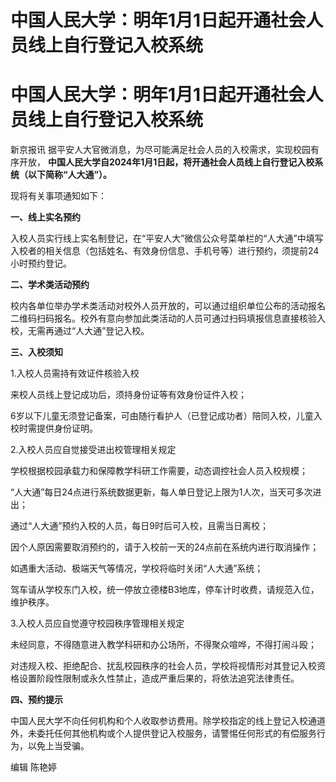 # 中国人民大学：明年1月1日起开通社会人员线上自行登记入校系统

# 中国人民大学：明年1月1日起开通社会人员线上自行登记入校系统

新京报讯 据平安人大官微消息，为尽可能满足社会人员的入校需求，实现校园有序开放，
**中国人民大学自2024年1月1日起，将开通社会人员线上自行登记入校系统（以下简称“人大通”）。**

现将有关事项通知如下：

**一、线上实名预约**

入校人员实行线上实名制登记，在“平安人大”微信公众号菜单栏的“人大通”中填写入校者的相关信息（包括姓名、有效身份信息、手机号等）进行预约，须提前24小时预约登记。

**二、学术类活动预约**

校内各单位举办学术类活动对校外人员开放的，可以通过组织单位公布的活动报名二维码扫码报名。校外有意向参加此类活动的人员可通过扫码填报信息直接核验入校，无需再通过“人大通”登记入校。

**三、入校须知**

1.入校人员需持有效证件核验入校

来校人员线上登记成功后，须持身份证等有效身份证件入校；

6岁以下儿童无须登记备案，可由随行看护人（已登记成功者）陪同入校，儿童入校时需提供身份证明。

2.入校人员应自觉接受进出校管理相关规定

学校根据校园承载力和保障教学科研工作需要，动态调控社会人员入校规模；

“人大通”每日24点进行系统数据更新，每人单日登记上限为1人次，当天可多次进出；

通过“人大通”预约入校的人员，每日9时后可入校，且需当日离校；

因个人原因需要取消预约的，请于入校前一天的24点前在系统内进行取消操作；

如遇重大活动、极端天气等情况，学校将临时关闭“人大通”系统；

驾车请从学校东门入校，统一停放立德楼B3地库，停车计时收费，请规范入位，维护秩序。

3.入校人员应自觉遵守校园秩序管理相关规定

未经同意，不得随意进入教学科研和办公场所，不得聚众喧哗，不得打闹斗殴；

对违规入校、拒绝配合、扰乱校园秩序的社会人员，学校将视情形对其登记入校资格设置阶段性限制或永久性禁止，造成严重后果的，将依法追究法律责任。

**四、预约提示**

中国人民大学不向任何机构和个人收取参访费用。除学校指定的线上登记入校通道外，未委托任何其他机构或个人提供登记入校服务，请警惕任何形式的有偿服务行为，以免上当受骗。

编辑 陈艳婷

